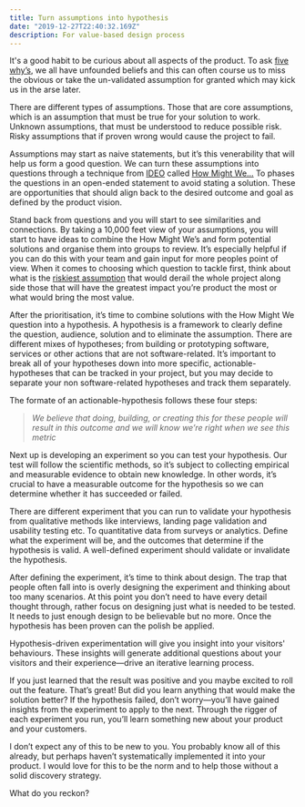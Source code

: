 ```yaml
---
title: Turn assumptions into hypothesis
date: "2019-12-27T22:40:32.169Z"
description: For value-based design process
---
```


It's a good habit to be curious about all aspects of the product. To ask [five why’s](https://en.wikipedia.org/wiki/Five_whys), we all have unfounded beliefs and this can often course us to miss the obvious or take the un-validated assumption for granted which may kick us in the arse later. 

There are different types of assumptions. Those that are core assumptions, which is an assumption that must be true for your solution to work. Unknown assumptions, that must be understood to reduce possible risk. Risky assumptions that if proven wrong would cause the project to fail. 

Assumptions may start as naive statements, but it’s this venerability that will help us form a good question. We can turn these assumptions into questions through a technique from [IDEO](https://www.ideo.com/) called [How Might We…](https://www.designkit.org/methods/3) To phases the questions in an open-ended statement to avoid stating a solution. These are opportunities that should align back to the desired outcome and goal as defined by the product vision. 

Stand back from questions and you will start to see similarities and connections. By taking a 10,000 feet view of your assumptions, you will start to have ideas to combine the How Might We’s and form potential solutions and organise them into groups to review. It’s especially helpful if you can do this with your team and gain input for more peoples point of view. When it comes to choosing which question to tackle first, think about what is the [riskiest assumption](https://clutch.co/app-developers/resources/what-is-riskiest-assumption-test) that would derail the whole project along side those that will have the greatest impact you’re product the most or what would bring the most value. 

After the prioritisation, it’s time to combine solutions with the How Might We question into a hypothesis. A hypothesis is a framework to clearly define the question, audience, solution and to eliminate the assumption. There are different mixes of hypotheses; from building or prototyping software, services or other actions that are not software-related. It’s important to break all of your hypotheses down into more specific, actionable-hypotheses that can be tracked in your project, but you may decide to separate your non software-related hypotheses and track them separately.

The formate of an actionable-hypothesis follows these four steps:

> _We believe that doing, building, or creating this for these people will result in this outcome and we will know we’re right when we see this metric_

Next up is developing an experiment so you can test your hypothesis. Our test will follow the scientific methods, so it’s subject to collecting empirical and measurable evidence to obtain new knowledge. In other words, it’s crucial to have a measurable outcome for the hypothesis so we can determine whether it has succeeded or failed.

There are different experiment that you can run to validate your hypothesis from qualitative methods like interviews, landing page validation and usability testing etc. To quantitative data from surveys or analytics. Define what the experiment will be, and the outcomes that determine if the hypothesis is valid. A well-defined experiment should validate or invalidate the hypothesis.

After defining the experiment, it’s time to think about design. The trap that people often fall into is overly designing the experiment and thinking about too many scenarios. At this point you don’t need to have every detail thought through, rather focus on designing just what is needed to be tested. It needs to just enough design to be believable but no more. Once the hypothesis has been proven can the polish be applied. 

Hypothesis-driven experimentation will give you insight into your visitors' behaviours. These insights will generate additional questions about your visitors and their experience—drive an iterative learning process.

If you just learned that the result was positive and you maybe excited to roll out the feature. That’s great! But did you learn anything that would make the solution better? If the hypothesis failed, don’t worry—you’ll have gained insights from the experiment to apply to the next. Through the rigger of each experiment you run, you’ll learn something new about your product and your customers. 

I don’t expect any of this to be new to you. You probably know all of this already, but perhaps haven’t systematically implemented it into your product. I would love for this to be the norm and to help those without a solid discovery strategy.

What do you reckon?